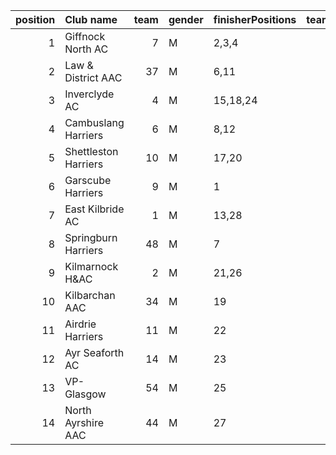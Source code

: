 |   position | Club name            |   team | gender   | finisherPositions   |   teamPoints |   penaltyPoints |   totalPoints |   totalFinishers | Website                               |
|-----------:|:---------------------|-------:|:---------|:--------------------|-------------:|----------------:|--------------:|-----------------:|:--------------------------------------|
|          1 | Giffnock North AC    |      7 | M        | 2,3,4               |            9 |               0 |             9 |                8 | https://www.giffnocknorth.co.uk/      |
|          2 | Law & District AAC   |     37 | M        | 6,11                |           17 |              38 |            55 |                2 | http://www.lawaac.co.uk/              |
|          3 | Inverclyde AC        |      4 | M        | 15,18,24            |           57 |               0 |            57 |                3 | https://www.inverclydeac.org/         |
|          4 | Cambuslang Harriers  |      6 | M        | 8,12                |           20 |              38 |            58 |                2 | https://cambuslangharriers.org/       |
|          5 | Shettleston Harriers |     10 | M        | 17,20               |           37 |              38 |            75 |                2 | http://shettlestonharriers.org.uk/    |
|          6 | Garscube Harriers    |      9 | M        | 1                   |            1 |              76 |            77 |                1 | https://www.garscubeharriers.org.uk/  |
|          7 | East Kilbride AC     |      1 | M        | 13,28               |           41 |              38 |            79 |                2 | http://www.ekac.org.uk/               |
|          8 | Springburn Harriers  |     48 | M        | 7                   |            7 |              76 |            83 |                1 | https://www.springburnharriers.co.uk/ |
|          9 | Kilmarnock H&AC      |      2 | M        | 21,26               |           47 |              38 |            85 |                2 | http://www.kilmarnockharriers.com/    |
|         10 | Kilbarchan AAC       |     34 | M        | 19                  |           19 |              76 |            95 |                1 | https://kilbarchanaac.org.uk/         |
|         11 | Airdrie Harriers     |     11 | M        | 22                  |           22 |              76 |            98 |                1 | http://airdrieharriers.org/           |
|         12 | Ayr Seaforth AC      |     14 | M        | 23                  |           23 |              76 |            99 |                1 | https://www.ayrseaforth.co.uk/        |
|         13 | VP-Glasgow           |     54 | M        | 25                  |           25 |              76 |           101 |                1 | https://www.vp-glasgow.com            |
|         14 | North Ayrshire AAC   |     44 | M        | 27                  |           27 |              76 |           103 |                1 | https://naathletics.co.uk/            |